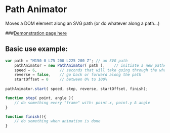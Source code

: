 Path Animator
=============
Moves a DOM element along an SVG path (or do whatever along a path...)

###[Demonstration page here](http://dropthebit.com/demos/pathAnimator/index.html)

## Basic use example:
```javascript
var path = "M150 0 L75 200 L225 200 Z";	// an SVG path
	pathAnimator = new PathAnimator( path ),	// initiate a new pathAnimator object
	speed = 6,	 		// seconds that will take going through the whole path
	reverse = false,	// go back or forward along the path
	startOffset = 0		// between 0% to 100%
	
pathAnimator.start( speed, step, reverse, startOffset, finish);

function step( point, angle ){
	// do something every "frame" with: point.x, point.y & angle
}

function finish(){
	// do something when animation is done
}
```